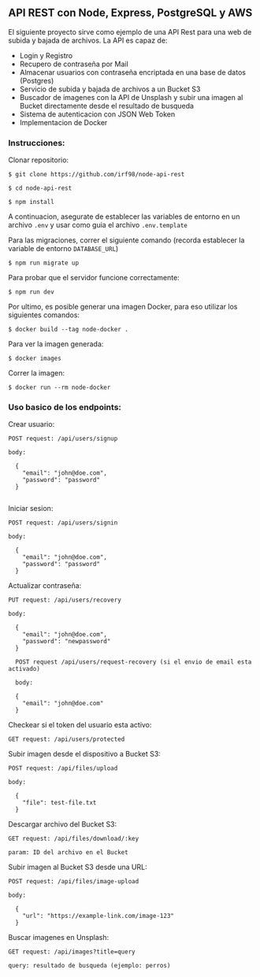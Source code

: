 ## API REST con Node, Express, PostgreSQL y AWS

El siguiente proyecto sirve como ejemplo de una API Rest para una web de subida y bajada de archivos.
La API es capaz de:
* Login y Registro
* Recupero de contraseña por Mail
* Almacenar usuarios con contraseña encriptada en una base de datos (Postgres)
* Servicio de subida y bajada de archivos a un Bucket S3
* Buscador de imagenes con la API de Unsplash y subir una imagen al Bucket directamente desde el resultado de busqueda
* Sistema de autenticacion con JSON Web Token
* Implementacion de Docker

### Instrucciones:

Clonar repositorio:
```
$ git clone https://github.com/irf98/node-api-rest

$ cd node-api-rest

$ npm install
```

A continuacion, asegurate de establecer las variables de entorno en un archivo `.env` y usar como guia el archivo `.env.template`

Para las migraciones, correr el siguiente comando (recorda establecer la variable de entorno `DATABASE_URL`)
```
$ npm run migrate up
```

Para probar que el servidor funcione correctamente:
```
$ npm run dev
```

Por ultimo, es posible generar una imagen Docker, para eso utilizar los siguientes comandos:
```
$ docker build --tag node-docker .
```

Para ver la imagen generada:
```
$ docker images
```

Correr la imagen:
```
$ docker run --rm node-docker
```

### Uso basico de los endpoints:

Crear usuario:
```
POST request: /api/users/signup

body:
  
  {
    "email": "john@doe.com",
    "password": "password"
  }
 
```

Iniciar sesion:
```
POST request: /api/users/signin

body:
  
  {
    "email": "john@doe.com",
    "password": "password"
  }
 ```

Actualizar contraseña:
```
PUT request: /api/users/recovery

body:
  
  {
    "email": "john@doe.com",
    "password": "newpassword"
  }
  
  POST request /api/users/request-recovery (si el envio de email esta activado)
  
  body:
  
  {
    "email": "john@doe.com"
  }
 ```
 
Checkear si el token del usuario esta activo:
```
GET request: /api/users/protected

 ```

Subir imagen desde el dispositivo a Bucket S3:
```
POST request: /api/files/upload

body:
  
  {
    "file": test-file.txt
  }
 ```
 
Descargar archivo del Bucket S3:
```
GET request: /api/files/download/:key

param: ID del archivo en el Bucket
 ```


Subir imagen al Bucket S3 desde una URL:
```
POST request: /api/files/image-upload

body:
  
  {
    "url": "https://example-link.com/image-123"
  }
 ```


Buscar imagenes en Unsplash:
```
GET request: /api/images?title=query

query: resultado de busqueda (ejemplo: perros)

 ```



